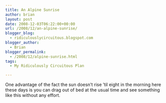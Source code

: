 ```yaml
---
title: An Alpine Sunrise
author: brian
layout: post
date: 2008-12-03T06:22:00+00:00
url: /2008/12/an-alpine-sunrise/
blogger_blog:
  - ridiculouslycircuitous.blogspot.com
blogger_author:
  - Brian
blogger_permalink:
  - /2008/12/alpine-sunrise.html
tags:
  - My Ridiculously Circuitous Plan

---
```

[<img src="http://2.bp.blogspot.com/_1bayJx4ovbY/STY0CyAKWBI/AAAAAAAAABs/oxHUKh2YV5I/s320/alpine_sunrise.jpg" border="0" alt="" />][1]  
One advantage of the fact the sun doesn&#8217;t rise &#8217;til eight in the morning here these days is you can drag out of bed at the usual time and see something like this without any effort.

<div>
</div>

<div>
</div>

 [1]: http://2.bp.blogspot.com/_1bayJx4ovbY/STY0CyAKWBI/AAAAAAAAABs/oxHUKh2YV5I/s1600-h/alpine_sunrise.jpg
